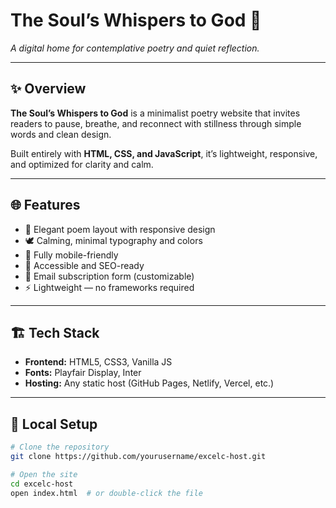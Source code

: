 # The Soul’s Whispers to God 🌿
*A digital home for contemplative poetry and quiet reflection.*

---

## ✨ Overview
**The Soul’s Whispers to God** is a minimalist poetry website that invites readers to pause, breathe, and reconnect with stillness through simple words and clean design.

Built entirely with **HTML, CSS, and JavaScript**, it’s lightweight, responsive, and optimized for clarity and calm.  

---

## 🌐 Features
- 📜 Elegant poem layout with responsive design  
- 🕊️ Calming, minimal typography and colors  
- 📱 Fully mobile-friendly  
- 🧭 Accessible and SEO-ready  
- 💌 Email subscription form (customizable)  
- ⚡ Lightweight — no frameworks required  

---

## 🏗️ Tech Stack
- **Frontend:** HTML5, CSS3, Vanilla JS  
- **Fonts:** Playfair Display, Inter  
- **Hosting:** Any static host (GitHub Pages, Netlify, Vercel, etc.)

---

## 🚀 Local Setup
```bash
# Clone the repository
git clone https://github.com/yourusername/excelc-host.git

# Open the site
cd excelc-host
open index.html  # or double-click the file
